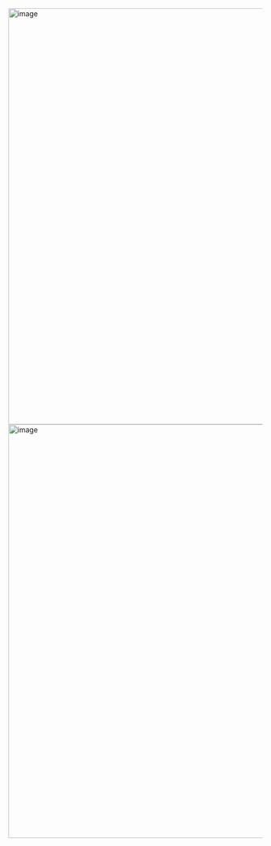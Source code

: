 <img width="824" alt="image" src="https://github.com/sejongsmarcle/2024_Spring_Kaggle_Study/assets/128336150/286c2143-41e8-49f7-be2f-b4fc3a9dec5e">
<img width="819" alt="image" src="https://github.com/sejongsmarcle/2024_Spring_Kaggle_Study/assets/128336150/bb310ae8-ef85-41af-96bb-c316d97e80eb">
